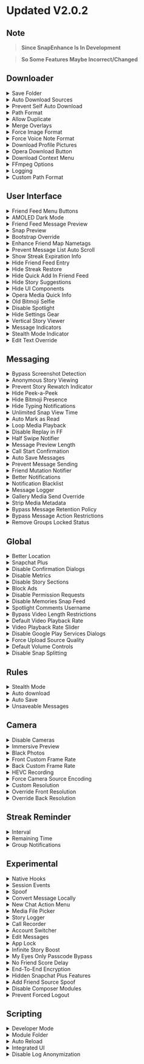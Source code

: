 # Updated V2.0.2

## Note 
> **Since SnapEnhance Is In Development**

> **So Some Features Maybe Incorrect/Changed**

## Downloader
<details closed>
  <summary>Save Folder</summary>

### Explanation 
> **Allows The User To Pick A Folder Were All The Downloads Save To**

### How To Enable/Setup
>  1. Open SnapEnhance App 
>  2. Go To "Features" Tab 
>  3. Tap "Downloader" 
>  4. Tap "Save Folder"
>  5. Now Pick Or Create A Folder 
>  6. Tap "Use This Folder"
  
### How To Use
>  1. Simply Download Something 
>  2. Now Check That Folder 
>  3. You Should Now Have That Download In That Folder 
</details> 

<details closed>
  <summary>Auto Download Sources</summary>

### Explanation
> **Allows Users To Automatically Download From User Selected Sources**

### Sources Include
>  - `Friend Snaps`
>  - `Friend Stories`
>  - `Public Stories`
>  - `Spotlight`

### How To Enable/Setup
>  1. Open The SnapEnhance App
>  2. Go To "Features" Tab 
>  3. Tap "Downloader"
>  4. Tap The Icon Next To "Auto Download Sources" 
>  5. Toggle On The Sources You Would Like To Auto Download

### How To Use
>  1. Tap On Snaps,Storys Or Spotlights
>  2. You Will See It Download Automatically
</details>

<details closed>
  <summary>Prevent Self Auto Download</summary>

### Explanation
> **Prevents The Users Own Snaps From Being Automatically Downloaded** 

### How To Enable/Setup
>  1. Open The SnapEnhance App
>  2. Go To "Features" Tab 
>  3. Tap "Downloader" 
>  4. Toggle On "Prevent Self Auto Download" 

### How To Use
  1. Open Snapchat
  2. Try Download Your Own Snaps
  3. You Will See That You Can Not
</details>

<details closed>
  <summary>Path Format</summary>

### Explanation
> **Allows Users To Specify The File Path Format Used In The Folder That The User Picked**

### Path Formats includes
>  - `Create folder for fach author`
>  - `Create folder for each media source type`
>  - `Add a unique hash to the file name`
>  - `Add the media source to the file name`
>  - `Add the username to the file name`
>  - `Add the date and time to the file name`

### How To Enable/Setup 
>  1. Open The SnapEnhance App
>  2. Go To "Features" Tab 
>  3. Tap "Downloader"
>  4. Tap The Icon Next To "Path Format" 
>  5. Toggle On Any Path Format

### How To Use
>  1. Download Something 
>  2. Check Your Download Folder 
</details>

<details closed>
  <summary>Allow Duplicate</summary>

### Explanation
> **Allows The User To Download The Same Media Multiple Times**

### How To Enable/Setup
>  1. Open The SnapEnhance App
>  2. Go To "Features" Tab 
>  3. Tap "Downloader"
>  4. Toggle On "Allow Duplicate"

### How To Use
>  1. Open Snapchat
>  2. Download A Snapchat Multiple Times 
</details>

<details closed>
  <summary>Merge Overlays</summary>

### Explanation
> **Allows Users To Combine Text & The Snap Into A Single File**

### How To Enable/Setup
>  1. Open The SnapEnhance App
>  2. Go To "Features" Tab 
>  3. Tap "Downloader"
>  4. Toggle On "Merge Overlays"

### How To Use
>  1. Download A Snap That Has Text
>  2. Check The File
</details>

<details closed>
  <summary>Force Image Format</summary>

### Explanation
> **Allows Users To Force An Image Format**

### Formats Include
>  - `jpg`
>  - `png`
>  - `webp`

### How To Enable/Setup
>  1. Open The SnapEnhance App
>  2. Go To "Features" Tab 
>  3. Tap "Downloader"
>  4. Tap The Icon Next To "Force Image Format" 
>  5. Select Your Prefered Format 

### How To Use
>  1. Download A Snap 
>  2. Check The End Of The File Name 
</details>

<details closed>
  <summary>Force Voice Note Format</summary>

### Explanation
> **Allows Users To Force A Voice Note Format**

### Formats Include
>  - `aac`
>  - `mp3`
>  - `opus`

### How To Enable/Setup
>  1. Open The SnapEnhance App
>  2. Go To "Features" Tab 
>  3. Tap "Downloader"
>  4. Tap The Icon Next To "Force Note Format" 
>  5. Select Your Prefered Format 

### How To Use
>  1. Download A Snap 
>  2. Check The End Of The File Name
</details>

<details closed>
  <summary>Download Profile Pictures</summary>

### Explanation
> **Allows Users To Download Profile Pictures From The Profile Page**

### How To Enable/Setup
>  1. Open The SnapEnhance App
>  2. Go To "Features" Tab 
>  3. Tap "Downloader"
>  4. Toggle On "Download Profile Pictures" 

### How To Use
>  1. Open Snapchat 
>  2. Tap On A Users Profile
>  3. Tap "Public Profile"
>  4. Tap "Download Profile Picture"
>  5. Tap "Avatar"
</details>

<details closed>
  <summary>Opera Download Button</summary>

### Explanation
> **Allows Users To Download Any Snap,Story By Adding A Download Icon On The Snap, Story**

### How To Enable/Setup
>  1. Open The SnapEnhance App
>  2. Go To "Features" Tab 
>  3. Tap "Downloader"
>  4. Toggle On "Opera Download Button" 

### How To Use
>  1. Open Snapchat 
>  2. Open A Snap or A Story 
>  3. Tap The "Download" Icon 
</details>

<details closed>
  <summary>Download Context Menu</summary>

### Explanation
> **Allows Users To Download & Preview Messages Or Snaps Directly From The Context Menu**

### How To Enable/Setup
>  1. Open The SnapEnhance App
>  2. Go To "Features" Tab 
>  3. Tap "Downloader"
>  4. Toggle On "Download Context Menu"

### How To Use
>  1. Open Snapchat 
>  2. Open A Chat 
>  3. Hold Down On A Snap Or Message 
>  4. Press Preview Or Download 
 
</details>

<details closed>
  <summary>FFmpeg Options</summary>

### Explanation
> **Allows Users To Adjust FFmpeg Options**

### FFmpeg Options Include 
>  - `Threads`
>  - `Preset`
>  - `Constant Rate Factor`
>  - `Video Bitrate`
>  - `Audio Bitrate`
>  - `Custom Video Codec`
>  - `Custom Audio Codec`
</details>

<details closed>
  <summary>Logging</summary>

### Explanation
> **Allows Users To See Download Information**

### Information Includes
>  - `Started`
>  - `Success`
>  - `Progress`
>  - `Failure`

### How To Enable/Setup
>  1. Open The SnapEnhance App
>  2. Go To "Features" Tab 
>  3. Tap "Downloader"
>  4. Tap The Icon Next To "Logging"
>  5. Toggle On Your Prefered Choice

### How To Use
>  1. Open Snapchat
>  2. Download A Snap 
>  3. The Toast Will Pop Up 
</details>

<details closed>
  <summary>Custom Path Format</summary>

### Explanation
> **Allows Users To Specify A Custom Path Format For Downloaded Media**

### Available Variables Include
>  - `%username%`
>  - `%source%`
>  - `%hash%`
>  - `%date_time%`

### How To Enable/Setup
>  1. Open The SnapEnhance App
>  2. Go To "Features" Tab 
>  3. Tap "Downloader"
>  4. Tap The Icon Next To "Custom Path Format" 
>  5. Type Any Of The Available Variables

### How To Use
>  1. Download A Snap
>  2. Check The File Name 
</details>

## User Interface
<details closed>
  <summary>Friend Feed Menu Buttons</summary>

### Explanation
> **Allows Users To Add Buttons To The Friend Feed Menu**

### Buttons Include
>  - `Conversation Info`
>  - `Mark Snaps as seen`
>  - `Mark Stories as seen locally`
>  - `Stealth Mode`
>  - `Auto Download`
>  - `Auto Save Messages`
>  - `Auto Open Snaps`
>  - `Unsaveable Messages`
>  - `Use E2E Encryption`

### How To Enable/Setup
>  1. Open The SnapEnhance App
>  2. Go To "Features" Tab 
>  3. Tap "User Interface"
>  4. Tap The Icon Next To "Friend Feed Menu Buttons"
>  5. Toggle On Your Prefered Choice

### How To Use
>  1. Open Snapchat
>  2. Hold Down On A Users Bitmoji On The Chat Page 
  
</details>

<details closed>
  <summary>AMOLED Dark Mode</summary>

### Explanation
> **Allows Users To Make Snapchats Dark Mode AMOLED Black**

### How To Enable/Setup
>  1. Open The SnapEnhance App
>  2. Go To "Features" Tab 
>  3. Tap "User Interface"
>  4. Toggle On "AMOLED Dark Mode"

### How To Use
>  1. Simply Open Snapchat 
</details>

<details closed>
  <summary>Friend Feed Message Preview</summary>

### Explanation
> **Allows The User To Show Previews Of Messages Directly On The Friend Feed**

### How To Enable/Setup
>  1. Open The SnapEnhance App
>  2. Go To "Features" Tab 
>  3. Tap "User Interface"
>  4. Tap "Friend Feed Message Preview"
>  5. Tap The Number Next To "Amount" 
>  6. Type How many Numbers Of Messages To get Previewed 
>  7. Back Out Of The Page 
>  8. Toggle On " Friend Feed Message Preview "

## How To Use
>  1. Open Snapchat 
>  2. Users Will See Messages Previews 
</details>

<details closed>
  <summary>Snap Preview</summary>

### Explanation
> **Allows Users To See A Small Preview Of A Snap Next To Unseen Messages**

### How To Enable/Setup
>  1. Open The SnapEnhance App
>  2. Go To "Features" Tab 
>  3. Tap "User Interface"
>  4. Toggle On "Snap Preview"

### How To Use
>  1. Open Snapchat
>  2. A Small Preview Will Show
</details>

<details closed>
  <summary>Bootstrap Override</summary>

### Explanation
> **Allows Users To Override Bootstrap UserInterface Settings**

### **Bootstrap Override Settings Include**

> ## App Appearance
> `Always Light`
> `Always Dark`

> ## Home Tab
> `Map`
> `Chat`
> `Camera`
> `Discover`
> `Spotlight`

### How To Enable/Setup
>  1. Open The SnapEnhance App
>  2. Go To "Features" Tab 
>  3. Tap "User Interface"
>  4. Tap "Bootstrap Override"
>  5. Tap Choose To Your Liking

### How To Use
>  1. Open Snapchat
>  2. You Will See It Will Switch To What You Picked 
</details>

<details closed>
  <summary>Enhance Friend Map Nametags</summary>

### Explanation
> **Allows Users To Improve The Nametags Of Friends On The Snapmap**

### How To Enable/Setup
>  1. Open The SnapEnhance App
>  2. Go To "Features" Tab 
>  3. Tap "User Interface"
>  4. Toggle On "Enhance Friend Map Nametags"

### How To Use
>  1. Open Snapchat
>  2. Check The Snapmap 
</details>

<details closed>
  <summary>Prevent Message List Auto Scroll</summary>

### Explanation
> **Allows Users To Prevent Message List Scrolling To The Bottom When Sending/Receiving A Message**

### How To Enable/Setup
>  1. Open The SnapEnhance App
>  2. Go To "Features" Tab 
>  3. Tap "User Interface"
>  4. Toggle On "Prevent Message List Auto Scroll"

### How To Use
>  1. Open Snapchat
>  2. Send A Message
>  3. It Should Now Stop Message Scrolling 
</details>

<details closed>
  <summary>Show Streak Expiration Info</summary>

### Explanation
> **Allows Users To Add Expiration Info On The Friend Feed Page**

### How To Enable/Setup
>  1. Open The SnapEnhance App
>  2. Go To "Features" Tab 
>  3. Tap "User Interface"
>  4. Toggle On "Show Streak Expiration Info"

### How To Use
>  1. Open Snapchat
>  2. Go To The Friend Feed Page
>  3. You Should Now See The Hours Your Streak With That Person Goes 
</details>

<details closed>
  <summary>Hide Friend Feed Entry </summary>

### Explanation
> **Allows Users To Hide specific friend from the Friend Feed**
### Note 
> **You Will Need To Use the social Tab To Manage This Feature**

### How To Enable/Setup
>  1. Open The SnapEnhance App
>  2. Go To "Features" Tab 
>  3. Tap "User Interface"
>  4. Toggle On "Hide Friend Feed Entry"

### How To Use
>  1. Open The SnapEnhance App
>  2. Tap The Social Tab
>  3. Press "+"
>  4. Pick A Friend
>  5. Press On That Friend
>  6. Toggle On "Hide from Friend Feed"
>  7. Open Snapchat
>  8. You Will Now See That Person Has Disappeared / Hidden 
  
</details>

<details closed>
  <summary>Hide Streak Restore</summary>

### Explanation
> **Allows Users To Hide The Streak Restore Button**

### How To Enable/Setup
>  1. Open The SnapEnhance App
>  2. Go To "Features" Tab 
>  3. Tap "User Interface"
>  4. Toggle On "Hide Streak Restore"

### How To Use
>  1. Open Snapchat
>  2. You Will Now See The "Restore Streaks Button" Is No Longer Visible 
</details>

<details closed>
  <summary>Hide Quick Add In Friend Feed</summary>

### Explanation
> **Allows Users To Hide The Quick Add In Friend Feed**

### How To Enable/Setup
>  1. Open The SnapEnhance App
>  2. Go To "Features" Tab 
>  3. Tap "User Interface"
>  4. Toggle On "Hide Quick Add In Friend Feed"

### How To Use
>  1. Open Snapchat
>  2. You Will Now See The "QuickAdd" Is No Longer Visible 
</details>

<details closed>
  <summary>Hide Story Suggestions</summary>

### Explanation
> **Allows Users To Hide Suggestions From The Stories Page**

### Story Suggestions Include
>  - `Hide friend suggestions`
>  - `Hide suggested friend stories`
>  - `Hide My Stories`

### How To Enable/Setup
  1. Open The SnapEnhance App
  2. Go To "Features" Tab 
  3. Tap "User Interface"
  4. Tap The Icon Next To "Hide Story Suggestions"
  5. Toggle On Your Prefered Choice

### How To Use
  1. Open Snapchat
  2. Go To The Story Page
  3. You Will See Your Prefered Choice Is No Longer Visible 
</details>

<details closed>
  <summary>Hide UI Components</summary>

### Explanation
> **Allows Users To Hide UserInterface Components**

### Components Include
>  - `Remove Voice Record Button`
>  - `Remove Stickers Button`
>  - `Remove Live Location Share Button`
>  - `Remove Chat Call Buttons`
>  - `Remove Profile Call Buttons`
>  - `Remove Unread Chat Hint`

### How To Enable/Setup
>  1. Open The SnapEnhance App
>  2. Go To "Features" Tab 
>  3. Tap "User Interface"
>  4. Tap The Icon Next To "Hide UI Components"
>  5. Toggle On Your Prefered Choice

### How To Use
>  1. Open Snapchat
>  2. You Can Now See Your Prefered Choice Is No Longer Visible 
</details>

<details closed>
  <summary>Opera Media Quick Info</summary>

### Explanation
> **Allows Users To Show Useful Information Of Media In Opera Viewer Context Menu**

### How To Enable/Setup
>  1. Open The SnapEnhance App
>  2. Go To "Features" Tab 
>  3. Tap "User Interface"
>  4. Toggle On "Opera Media Quick Info"

### How To Use
>  1. Open Snapchat
>  2. Tap A Snap Or A Story
>  3. Tap 3 Dots ( Top Right ) 
>  4. You Will Now See Some Information
</details>

<details closed>
  <summary>Old Bitmoji Selfie</summary>

### Explanation
> **Allows Users To Bring Back The Bitmoji Selfies From Older Snapchat Versions**

### Bitmoji Selifes Include
>  `2D Bitmoji`
>  `3D Bitmoji`

### How To Enable/Setup
>  1. Open The SnapEnhance App
>  2. Go To "Features" Tab 
>  3. Tap "User Interface"
>  4. Tap Next To "Old Bitmoji Selfie"
>  5. Tap Your Prefered Choice

### How To Use
>  1. Open Snapchat
>  2. Tap Your Profile
>  3. You Should Now See Your Prefered Choice 
</details>

<details closed>
  <summary>Disable Spotlight</summary>

### Explanation
> **Allows Users To Disable The Spotlight Page**

### How To Enable/Setup
>  1. Open The SnapEnhance App
>  2. Go To "Features" Tab 
>  3. Tap "User Interface"
>  4. Toggle On "Disable Spotlight"

### How To Use 
>  1. Open Snapchat
>  2. You Should Now See The Spotlight Page Is No Longer Visible 
</details>

<details closed>
  <summary>Hide Settings Gear</summary>

### Explanation
> **Allows Users To Hide The SnapEnhance Settings Icon**

### How To Enable/Setup
>  1. Open The SnapEnhance App
>  2. Go To "Features" Tab 
>  3. Tap "User Interface"
>  4. Toggle On "Hide Settings Gear"

### How To Use
>  1. Open Snapchat
>  2. You Should Now See The Settings Icon Is No Longer Visible 
</details>

<details closed>
  <summary>Vertical Story Viewer</summary>

### Explanation
> **Allows Users To Enable The Vertical Story Viewer For All Stories**

### How To Enable/Setup 
>  1. Open The SnapEnhance App
>  2. Go To "Features" Tab 
>  3. Tap "User Interface"
>  4. Toggle On "Vertical Story Viewer"

### How To Use
>  1. Open Snapchat
>  2. Tap A Story
>  3. Now You will Be Able To
>  ### Swipe
> - `Left & Right` To Exit
> -  `Up & Down` To Switch To Next Story 
</details>

<details closed>
  <summary>Message Indicators</summary>

### Explanation
> **Allows Users To Add Specific Indicators Icons To Messages**

## Note
> **Indicators Might Not Be 100% Accurate**

### Message Indicators Include 
>  - `Adds a 🔒 icon next to messages that have been sent only to you`
>  - `Adds the platform icon from which a media was sent (e.g. Android, ioS, Web)`
>  - `Adds a 📍 icon to snaps when they have been sent with location enabled`
>  - `Indicates if a snap has been sent using OVF Editor`
>  - `Adds a ✏️ icon to snaps when they have been sent using Director Mode, which can be used to send gallery images as snaps`

### How To Enable/Setup
  1. Open The SnapEnhance App
  2. Go To "Features" Tab 
  3. Tap "User Interface"
  4. Tap The Icon Next To "Message Indicators"
  5. Toggle On Your Prefered Choice 

### How To Use
  1. Open Snapchat
  2. Look In Chat At A Snap
  3. You Will See These Icons 
</details>

<details closed>
  <summary>Stealth Mode Indicator</summary>

### Explanation
> **Allows Users To Add A 👻 Emoji Next To Conversations When Users Turn On Stealth Mode**

### How To Enable/Setup
>  1. Open The SnapEnhance App
>  2. Go To "Features" Tab 
>  3. Tap "User Interface"
>  4. Toggle On "Stealth Mode Indicator"

### How To Use
>  1. Open Snapchat
>  2. The Emoji Will Be There Only If You Have SetUp "Friend Feed Menu Buttons" & You Have Toggled Stealth Mode On For That Friend
</details>

<details closed>
  <summary>Edit Text Override</summary>

### Explanation
> **Allows Users To Override Text Field Behavior**

### Text Fields Include
>  - `Multi Line Chat Input`
>  - `Bypass Text Input Limit`

### How To Enable/Setup
>  1. Open The SnapEnhance App
>  2. Go To "Features" Tab 
>  3. Tap "User Interface"
>  4. Tap The Icon Next To "Edit Text Override"
>  5. Toggle On Your Prefered Choice

### How To Use
>  1. Open Snapchat
>  2. Start Typing
>  3. You Will See You Prefered Choice 
</details>

## Messaging
<details closed>
  <summary>Bypass Screenshot Detection</summary>

### Explanation
> **Allows Users To Prevent Snapchat From Detecting When You Take A Screenshot**

### How To Enable/Setup
>  1. Open SnapEnhance App 
>  2. Go To "Features" Tab 
>  3. Tap "Messaging"
>  4. Toggle On "Bypass Screenshot Detection"

### How To Use
>  1. Open Snapchat
>  2. Go On To A Chat
>  3. Take A Screenshot
>  4. It Should Now Not Say "... Has Taken A Screenshot" 
</details>

<details closed>
  <summary>Anonymous Story Viewing</summary>

### Explanation
> **Allows Users To Prevent Anyone From Knowing You've Seen Their Story**

### How To Enable/Setup
>  1. Open SnapEnhance App 
>  2. Go To "Features" Tab 
>  3. Tap "Messaging"
>  4. Toggle On "Anonymous Story Viewing"

### How To Use
>  1. Open Snapchat
>  2. View A Story
>  3. It Should Now Not Tell The Other User You've Viewed There Story

</details>

<details closed>
  <summary>Prevent Story Rewatch Indicator</summary>

### Explanation
> **Allows Users To Prevent Anyone From Knowing You've Rewatched Their Story**

### How To Enable/Setup
>  1. Open SnapEnhance App 
>  2. Go To "Features" Tab 
>  3. Tap "Messaging"
>  4. Toggle On "Prevent Story Rewatch Indicator"

### How To Use
>  1. Open Snapchat
>  2. View A Story
>  3. View That Same Story Again
>  4. It Should Now Not Tell The Other User You Have Rewatched That Story Again 
</details>

<details closed>
  <summary>Hide Peek-a-Peek</summary>

### Explanation
> **Allows Users To Prevent Notification From Being Sent When You Half Swipe Into A Chat**

### How To Enable/Setup
>  1. Open SnapEnhance App 
>  2. Go To "Features" Tab 
>  3. Tap "Messaging"
>  4. Toggle On "Hide Peek-a-Peek"

### How To Use
>  1. Open Snapchat
>  2. Half Swipe Into A Chat
>  3. It Should Now Not Tell The Other User You have Half Swiped Into There Chat 
</details>

<details closed>
  <summary>Hide Bitmoji Presence</summary>

### Explanation
> **Allows Users To Prevent Your Bitmoji From Popping Up While In Chat**

### How To Enable/Setup
>  1. Open SnapEnhance App 
>  2. Go To "Features" Tab 
>  3. Tap "Messaging"
>  4. Toggle On "Hide Bitmoji Presence"

### How To Use
>  1. Open Snapchat
>  2. Go On To A Chat
>  3. It Should Now Not Tell The Other User You're On Chat 
</details>

<details closed>
  <summary>Hide Typing Notifications</summary>

### Explanation
> **Allows Users To Prevent Anyone From Knowing You're Typing A Message**

### How To Enable/Setup
>  1. Open SnapEnhance App 
>  2. Go To "Features" Tab 
>  3. Tap "Messaging"
>  4. Toggle On "Hide Typing Notifications"

### How To Use
>  1. Open Snapchat
>  2. Go On A Chat
>  3. Start Typing
>  4. It Should Now Not Tell The Other User You're Typing 
</details>

<details closed>
  <summary>Unlimited Snap View Time</summary>

### Explanation
> **Allows Users To Remove The Time Limit For Viewing Snaps**

### How To Enable/Setup
>  1. Open SnapEnhance App 
>  2. Go To "Features" Tab 
>  3. Tap "Messaging"
>  4. Toggle On "Unlimited Snap View Time"

### How To Use
>  1. Open Snapchat
>  2. Open A Snap
>  3. It Should Now Remove The Time Limit 
</details>

<details closed>
  <summary>Auto Mark as Read</summary>

### Explanation
> **Allows Users To Automatically Marks Messages/Snaps As Read Even When Stealth Mode Is Enabled**

### Auto Mark Includes 
>  - `Mark snaps as read when replying to them`
>  - `Mark conversation as read when sending a message`

### How To Enable/Setup
>  1. Open SnapEnhance App 
>  2. Go To "Features" Tab 
>  3. Tap "Messaging"
>  4. Tap Next To "Auto Mark as Read"
>  5. Toggle On You're Prefered Choice

### How To Use
>  1. Open Snapchat
>  2. You Can See Messages Will Get Auto Marked As Read 

</details>

<details closed>
  <summary>Loop Media Playback</summary>

### Explanation
> **Allows Users To Loop Media Playback When Viewing Snaps / Stories**

### How To Enable/Setup
>  1. Open SnapEnhance App 
>  2. Go To "Features" Tab 
>  3. Tap "Messaging"
>  4. Toggle On "Loop Media Playback"

### How To Use
>  1. Open Snapchat
>  2. Open A Snap
>  3. It Should Now Loop That Snap
</details>

<details closed>
  <summary>Disable Replay in FF</summary>

### Explanation
> **Allows Users To Disable The Ability To Replay With A Long Press From The Friend Feed**

### How To Enable/Setup
>  1. Open SnapEnhance App 
>  2. Go To "Features" Tab 
>  3. Tap "Messaging"
>  4. Toggle On "Disable Replay in FF"

### How To Use
>  1. Open Snapchat
>  2. Open A Snap
>  3. It Should Now Disable The Ability To Replay On The Friend Feed 
</details>

<details closed>
  <summary>Half Swipe Notifier</summary>

### Explanation
> **Allows Users To Notify You When Someone Half Swipes Into A Conversation**

### Half Swipe Notifier Includes
>  - `Minimum Duration`
>  - `Maximum Duration`

### How To Enable/Setup
>  1. Open SnapEnhance App 
>  2. Go To "Features" Tab 
>  3. Tap "Messaging"
>  4. Toggle On "Half Swipe Notifier"

### How To Use
> 1. It Will Show You A Notification
</details>

<details closed>
  <summary>Message Preview Length</summary>

### Explanation
> **Allows Users To Specify The Amount Of Messages To Get Previewed**

### How To Enable/Setup
>  1. Open SnapEnhance App 
>  2. Go To "Features" Tab 
>  3. Tap "Messaging"
>  4. Tap The Number Next To "Message Preview Length"
>  5. Input A Number 

### How To Use
>  1. Open Snapchat
>  2. Hold Down On A Friends 
>  3. Tap Preview ( You Need To Setup `Download Context Menu` First
>  4. You Should Now See Some Messages 
</details>

<details closed>
  <summary>Call Start Confirmation</summary>

### Explanation
> **Allows Users To Show A Confirmation Dialog When Starting A Call**

### How To Enable/Setup
>  1. Open SnapEnhance App 
>  2. Go To "Features" Tab 
>  3. Tap "Messaging"
>  4. Toggle On "Call Start Confirmation"

### How To Use
>  1. Open Snapchat
>  2. Make A Call
>  3. You Should Now Get A Call Confirmation Dialog
</details>

<details closed>
  <summary>Auto Save Messages</summary>

### Explanation
> **Allows Users To Automatically Save Every Message In Conversations**

### Messages Include
>  - `Chat`
>  - `Snap`
>  - `Audio Note`
>  - `External Media`
>  - `Sticker`

### How To Enable/Setup
>  1. Open SnapEnhance App 
>  2. Go To "Features" Tab 
>  3. Tap "Messaging"
>  4. Tap The Icon Next To "Auto Save Messages"
>  5. Toggle On Your Prefered Choice 

### How To Use
>  1. Open Snapchat
>  2. Send A Message/Snap/Media
>  3. It Should Now Automatically Save 
</details>

<details closed>
  <summary>Prevent Message Sending</summary>

### Explanation
> **Allows Users To Prevent Sending Certain Types Of Messages**

### Note
>  - **This Feature Requires Experimental `Native Hooks` To Work Correctly**

### Messages Include 
>  - `Screenshot`
>  - `Screen Record`
>  - `Camera Roll Save`
>  - `Snap Replay`
>  - `Missed Audio Call`
>  - `Missed Video Call`

### How To Enable/Setup
>  1. Open SnapEnhance App 
>  2. Go To "Features" Tab 
>  3. Tap "Messaging"
>  4. Tap The Icon Next To "Prevent Message Sending"
>  5. Toggle On Your Prefered Choice

### How To Use
>  1. Open Snapchat
>  2. It Should Now Not Tell The Other User What You Toggled On
</details>

<details closed>
  <summary>Friend Mutation Notifier</summary>

### Explanation
> **Allows Users To Get Notifications When Something Changes In A Friend's Profile**

### Friend Mutation Notifier Includes 
>  - `Notify when someone removes you as a friend`
>  - `Notify when someone changes their birthday`
>  - `Notify when someone changes their Bitmoji selfie`
>  - `Notify when someone changes their Bitmoji avatar`
>  - `Notify when someone changes their Bitmoji background`
>  - `Notify when someone changes their Bitmoji scene`

### How To Enable/Setup
>  1. Open SnapEnhance App 
>  2. Go To "Features" Tab 
>  3. Tap "Messaging"
>  4. Tap The Icon Next To "Friend Mutation Notifier"
>  5. Toggle On You're Prefered Choice

### How To Use
  - You Will Get Notifications When You're Friend Changes Something On There Profile 
</details>

<details closed>
  <summary>Better Notifications</summary>

### Explanation
> **Allows Users To Add More Information In Received Notifications**

### Information Includes 
>  - `Show a preview of chat`
>  - `Show a preview of media`
>  - `Add reply button`
>  - `Add download button`
>  - `Mark as Read button`
>  - `Save in Chat when marking as read (depends on Auto Save)`
>  - `Group notifications`

### How To Enable/Setup
>  1. Open SnapEnhance App 
>  2. Go To "Features" Tab 
>  3. Tap "Messaging"
>  4. Tap The Icon Next To "Better Notifications"
>  5. Toggle On Your Prefered Choice

### How To Use
>  1. Wait For A Snapchat Notification
</details>

<details closed>
  <summary>Notification Blacklist</summary>

### Explanation
> **Allows Users To Select Which notifications Should Get Blocked**

### Notifications Include
>  - `Screenshot`
>  - `Screen Record`
>  - `Camera Roll Save`
>  - `Snap Replay`
>  - `Snap`
>  - `Chat`
>  - `Chat Reply`
>  - `Typing`
>  - `Stories`
>  - `DM Reaction`
>  - `Group Reaction`
>  - `Incoming Audio Call`
>  - `Incoming Video Call`

### How To Enable/Setup
>  1. Open SnapEnhance App 
>  2. Go To "Features" Tab 
>  3. Tap "Messaging"
>  4. Tap The Icon Next To "Notification Blacklist"
>  5. Toggle On Your Prefered Choice

### How To Use
>  1. Notifications Should Get Blocked 
</details>

<details closed>
  <summary>Message Logger</summary>

### Explanation
> **Allows Users To Prevent Messages From Being Deleted**

### Message Logger Includes 
>  - `Keep My Own Messages`
>  - `Auto Purge`
>  - `Message Filter`

### How To Enable/Setup
>  1. Open SnapEnhance App 
>  2. Go To "Features" Tab 
>  3. Tap "Messaging"
>  4. Toggle On "Message Logger"

### How To Use
>   1. Open Snapchat
>   2. Messages Will Now Be Logged 
</details>

<details closed>
  <summary>Gallery Media Send Override</summary>

### Explanation
> **Allows Users To Spoof The Media Source When Sending From The Gallery**

### Note
>  - **This Feature Requires Experimental `Native Hooks` To Work Correctly**

### Media Sources Include 
>  - `Original`
>  - `Snap`
>  - `Audio Note`

### How To Enable/Setup
>  1. Open SnapEnhance App 
>  2. Go To "Features" Tab 
>  3. Tap "Messaging"
>  4. Toggle On "Gallery Media Send Override"

### How To Use
>  1. Open Snapchat
>  2. Go On To A Chat
>  3. Tap The Camera Roll Icon
>  4. Find A Photo Or Video To Send
>  5. Press Send
>  6. A Popup Will Appear
>  7. Tap One Of The Sources 
</details>

<details closed>
  <summary>Strip Media Metadata</summary>

### Explanation
> **Allows Users To Remove Metadata Of Media Before Sending As A Message**

### Metadata Includes
>  - `Hide Caption Text`
>  - `Hide Snap Filters`
>  - `Hide Extras (e.g. mentions)`
>  - `Remove Audio Note Duration`
>  - `Remove Audio Note Transcript Capability`

### How To Enable/Setup
>  1. Open SnapEnhance App 
>  2. Go To "Features" Tab 
>  3. Tap "Messaging"
>  4. Tap The Icon Next To "Strip Media Metadata"
>  5. Toggle On Your Prefered Choice

### How To Use
>  1. Open Snapchat
>  2. Send A Photo
>  3. It Should Now Remove Edits Done To That Photo 
</details>

<details closed>
  <summary>Bypass Message Retention Policy</summary>

### Explanation
> **Allows Users To Prevent Messages From Being Deleted After Viewing Them**

### How To Enable/Setup
>  1. Open SnapEnhance App 
>  2. Go To "Features" Tab 
>  3. Tap "Messaging"
>  4. Toggle On "Bypass Message Retention Policy"

### How To Use
>  1. Stops Messages From Being Deleted After viewing 
</details>

<details closed>
  <summary>Bypass Message Action Restrictions</summary>

### Explanation
> **Allows Users To React To A Snap Without Having Opened It Or To Save An Unsaveable Message**

### How To Enable/Setup
>  1. Open SnapEnhance App 
>  2. Go To "Features" Tab 
>  3. Tap "Messaging"
>  4. Toggle On "Bypass Message Action Restrictions"

### How To Use
>  1. Open Snapchat
>  2. Hold Down Snap
>  3. React Or Snap
</details>

<details closed>
  <summary>Remove Groups Locked Status</summary>

### Explanation
> **Allows Users To View Group Information After Being Kicked**

### How To Enable/Setup
>  1. Open SnapEnhance App 
>  2. Go To "Features" Tab 
>  3. Tap "Messaging"
>  4. Toggle On "Remove Groups Locked Status"

### How To Use
>  1. Open Snapchat
>  2. Your kicked From A Group?
>  3. Open The group Chat Even though Your Kicked 
</details>

## Global 
<details closed>
  <summary>Better Location</summary>

### Explanation
> **Allows Users To Enhance The Snapchat Location**

### Better Location Includes 
>  - `Spoof Location`
>  - `Coordinates`
>  - `Always Update Location`
>  - `Suspend Location Updates`
>  - `Spoof Battery Level`
>  - `Spoof Headphones`

### How To Enable/Setup
>  1. Open SnapEnhance App 
>  2. Go To "Features" Tab 
>  3. Tap "Global"
>  4. Toggle On "Better Location"

### How To Use
>  1. Open Snapchat
>  2. Check The Snapmap 
</details>

<details closed>
  <summary>Snapchat Plus</summary>

### Explanation
> **Allows Users To Enable Snapchat Plus Features**

### Notes 
> **Some Server-Sided Features May Not Work**

### How To Enable/Setup
>  1. Open SnapEnhance App 
>  2. Go To "Features" Tab 
>  3. Tap "Global"
>  4. Toggle On "Snapchat Plus"

### How To Use
>  1. Open Snapchat
>  2. Tap Your Bitmoji
>  3. Go To Snapchat+
</details>

<details closed>
  <summary>Disable Confirmation Dialogs</summary>

### Explanation
> **Allows Users To Automatically Confirms Selected Actions**

### Actions Include 
>  - `Remove Friend`
>  - `Block Friend`
>  - `Ignore Friend`
>  - `Hide Friend`
>  - `Hide Conversation`
>  - `Clear Conversation from Friend Feed`

### How To Enable/Setup
>  1. Open SnapEnhance App 
>  2. Go To "Features" Tab 
>  3. Tap "Global"
>  4. Tap The Icon Next To "Disable Confirmation Dialogs"
>  5. Toggle On Your Prefered Choice

### How To Use
>  1. Open Snapchat
>  2. It Should Now Auto Press The Dialogs 
</details>

<details closed>
  <summary>Disable Metrics</summary>

### Explanation
> **Allows Users To Block Sending Specific Analytic Data To Snapchat**

### How To Enable/Setup
>  1. Open SnapEnhance App 
>  2. Go To "Features" Tab 
>  3. Tap "Global"
>  4. Toggle On "Disable Metrics"

### How To Use
>  1. Blocks Data From Being Sent 
</details>

<details closed>
  <summary>Disable Story Sections</summary>

### Explanation
> **Allows Users To Remove
Sections From The Stories Page**

### Sections Include
>  - `Friends`
>  - `Following`
>  - `Discover`

### How To Enable/Setup
  1. Open SnapEnhance App 
  2. Go To "Features" Tab 
  3. Tap "Global"
  4. Tap The Icon Next To "Disable Story Sections"
  5. Toggle On Your Prefered Choice

### How To Use
  1. Open Snapchat
  2. You will See Your Prefered Choice Is No Longer Visible 
</details>

<details closed>
  <summary>Block Ads</summary>

### Explanation
> **Allows Users To Prevent Advertisements From Being Displayed**

### How To Enable/Setup
>  1. Open SnapEnhance App 
>  2. Go To "Features" Tab 
>  3. Tap "Global"
>  4. Toggle On "Block Ads"

### How To Use
>  1. Open Snapchat
>  2. It Should Now Block All Ads 
</details>

<details closed>
  <summary>Disable Permission Requests</summary>

### Explanation
> **Allows Users To Prevent Snapchat From Asking For Specific Permissions**

### Permissions Include
>  - `Notifications`
>  - `Read Media Images`
>  - `Read Media Video`
>  - `Camera`
>  - `Location`
>  - `Microphone`
>  - `Read Contacts`
>  - `Nearby Devices`
>  - `Phone Calls`

### How To Enable/Setup  
>  1. Open SnapEnhance App 
>  2. Go To "Features" Tab 
>  3. Tap "Global"
>  4. Tap The Icon Next To "Disable Permission Requests"
>  5. Toggle On You're Prefered Choice

### How To Use
>  1. Open Snapchat
>  2. You Shouldn't Get Any Popups Asking For You're Choice 
</details>

<details closed>
  <summary>Disable Memories Snap Feed</summary>

### Explanation
> **Allows Users To Prevent Snapchat From Showing Recent Memories When You Swipe Up In Camera**

### How To Enable/Setup
>  1. Open SnapEnhance App 
>  2. Go To "Features" Tab 
>  3. Tap "Global"
>  4. Toggle On "Disable Memories Snap Feed"

### How To Use
>  1. Open Snapchat
>  2. Go To Camera
>  3. Memories Should Now Not Be Visible 
</details>

<details closed>
  <summary>Spotlight Comments Username</summary>

### Explanation
> **Allows Users To Show Authors Username In Spotlight Comments**

### How To Enable/Setup
  1. Open SnapEnhance App 
  2. Go To "Features" Tab 
  3. Tap "Global"
  4. Toggle On "Spotlight Comments Username"

### How To Use
  1. Open Snapchat
  2. Tap Spotlight Page
  3. Tap Comments
  4. You will Now See The Username
</details>

<details closed>
  <summary>Bypass Video Length Restrictions</summary>

### Explanation
> **Allows Users To Bypass The Video Length Restriction (60 Seconds)**

### Restrictions Include
>  - `Split media`
>  - `Single media`

### How To Enable/Setup
>  1. Open SnapEnhance App 
>  2. Go To "Features" Tab 
>  3. Tap "Global"
>  4. Tap Next To "Bypass Video Length Restrictions"
>  5. Tap Your Prefered Choice

 ### How To Use
>  1. Open Snapchat
>  2. Send A Video Longer Than 60 Seconds 
</details>

<details closed>
  <summary>Default Video Playback Rate</summary>

### Explanation
> **Allows Users To Set The Default Speed For The Playback Of Videos**

### Note 
> **Value must be between 0.1 and 4.0!**

### How To Enable/Setup
>  1. Open SnapEnhance App 
>  2. Go To "Features" Tab 
>  3. Tap "Global"
>  4. Tap Next To "Default Video Playback Rate"
>  5. Input A Value, Use `Note` For Reference

### How To Use
>  1. Open Snapchat
>  2. Open A Snap ( Video )
>  3. You Will See The Video Speed Has Now Changed 
</details>

<details closed>
  <summary>Video Playback Rate Slider</summary>

### Explanation
> **Allows Users To Add A Slider In Opera Context Menu To Change The Video Playback Rate**

### Note 
> **Changes only apply to subsequent videos**

### How To Enable/Setup
>  1. Open SnapEnhance App 
>  2. Go To "Features" Tab 
>  3. Tap "Global"
>  4. Toggle On "Video Playback Rate Slider"

### How To Use
>  1. Open Snapchat
>  2. Open A Video
>  3. Hold Down
>  4. Use The Slider to Adjust The Speed Of That Video
>  5. Close That Video
>  6. Open That Video
>  7. The Speed Has Now Changed
>  8. Repeat Steps `3` To `6` To Change Again 
</details>

<details closed>
  <summary>Disable Google Play Services Dialogs</summary>

### Explanation
> **Allows Users To Prevent Google Play Services Availability Dialogs From Being Shown**

### How To Enable/Setup
>  1. Open SnapEnhance App 
>  2. Go To "Features" Tab 
>  3. Tap "Global"
>  4. Toggle On "Disable Google Play Services Dialogs"

### How To Use
>  1. Open Snapchat
>  2. Google play Service Dialogs Will Now Not Be Shown 
</details>

<details closed>
  <summary>Force Upload Source Quality</summary>

### Explanation
> **Allows Users To Force Snapchat To Upload Media In The Original Quality**

### Note 
> **This May Not Remove Metadata From Media**

### How To Enable/Setup
>  1. Open SnapEnhance App 
>  2. Go To "Features" Tab 
>  3. Tap "Global"
>  4. Toggle On "Force Upload Source Quality"

### How To Use
>  1. Open Snapchat
>  2. Send A Photo
>  3. This Should Now Upload In High Quality 
</details>

<details closed>
  <summary>Default Volume Controls</summary>

### Explanation
> **Allows Users To Force Snapchat To Use System Volume Controls**

### How To Enable/Setup
>  1. Open SnapEnhance App 
>  2. Go To "Features" Tab 
>  3. Tap "Global"
>  4. Toggle On "Default Volume Controls"

### How To Use
>  1. Open Snapchat
>  2. Snapchat Should Now Use The System Volume 
</details>

<details closed>
  <summary>Disable Snap Splitting</summary>

### Explanation
> **Allows Users To Prevent Snaps From Being Split Into Multiple Parts**

### Note
> **Pictures You Send Will Turn Into Videos**

### How To Enable/Setup
>  1. Open SnapEnhance App 
>  2. Go To "Features" Tab 
>  3. Tap "Global"
>  4. Toggle On "Disable Snap Splitting"

### How To Use
>  1. Open Snapchat
>  2. Send A Long Snap
>  3. It Should Now Not Split Into Several Parts 
</details>

## Rules
<details closed>
  <summary>Stealth Mode</summary>

### Explanation
> **Allows Users To Prevent Anyone From Knowing You've Opened Their Snaps / Chats And Conversations**

### Note 
> **Use This In Combination With `Friend Feed Menu Buttons`**

### Stealth Mode Includes 
>  - `Whitelist mode`
>  - `Blacklist mode`

### Key
>  - `Whitelist mode` = **Allow** 
>  - `Blacklist mode` = **Do Not Allow**

### How To Enable/Setup
>  1. Open SnapEnhance App 
>  2. Go To "Features" Tab 
>  3. Tap "Rules"
>  4. Tap Next To "Stealth Mode"
>  5. Tap Your Prefered Choice

### How To Use
>  1. Open Snapchat
>  2. Hold Down On A Friends Bitmoji
>  3. Toggle On "Stealth Mode" 
</details>

<details closed>
  <summary>Auto download</summary>

### Explanation
> **Allows Users To Automatically Download Snaps When Viewing Them**

### Note 
> **Use This In Combination With `Friend Feed Menu Buttons`**

### Auto Download Includes 
>  - `Whitelist mode`
>  - `Blacklist mode`

### Key
>  - `Whitelist mode` = **Allow** 
>  - `Blacklist mode` = **Do Not Allow**

### How To Enable/Setup
>  1. Open SnapEnhance App 
>  2. Go To "Features" Tab 
>  3. Tap "Rules"
>  4. Tap Next To "Auto Download"
>  5. Tap Your Prefered Choice

### How To Use
>  1. Open Snapchat
>  2. Hold Down On A Friends Bitmoji
>  3. Toggle On "Auto Download"
</details>

<details closed>
  <summary>Auto Save</summary>

### Explanation
> **Allows Users To Save Chat Messages When Viewing Them**

### Note 
> **Use This In Combination With `Friend Feed Menu Buttons`**

### Stealth Mode Includes 
>  - `Whitelist mode`
>  - `Blacklist mode`

### Key
>  - `Whitelist mode` = **Allow** 
>  - `Blacklist mode` = **Do Not Allow**

### How To Enable/Setup
>  1. Open SnapEnhance App 
>  2. Go To "Features" Tab 
>  3. Tap "Rules"
>  4. Tap Next To "Auto Save"
>  5. Tap Your Prefered Choice

### How To Use
>  1. Open Snapchat
>  2. Hold Down On A Friends Bitmoji
>  3. Toggle On "Auto Save"
</details>

<details closed>
  <summary>Unsaveable Messages</summary>

### Explanation
> **Allows Users To Prevent Messages From Being Saved In Chat By Other People**

### Note 
> **Use This In Combination With `Friend Feed Menu Buttons`**
> **This Features Requires Experimental `Native Hooks` To Work Correctly**

### Stealth Mode Includes 
>  - `Whitelist mode`
>  - `Blacklist mode`

### Key
>  - `Whitelist mode` = **Allow** 
>  - `Blacklist mode` = **Do Not Allow**

### How To Enable/Setup
>  1. Open SnapEnhance App 
>  2. Go To "Features" Tab 
>  3. Tap "Rules"
>  4. Tap Next To "Unsaveable Messages"
>  5. Tap Your Prefered Choice

### How To Use
>  1. Open Snapchat
>  2. Hold Down On A Friends Bitmoji
>  3. Toggle On "Unsaveable Messages"
</details>

## Camera 
<details closed>
  <summary>Disable Cameras</summary>

### Explanation
> **Allows Users To Prevent Snapchat From Using The Selected Cameras**

### Selected Cameras Include
>  - `Front Camera`
>  - `Back Camera`

### How To Enable/Setup
>  1. Open SnapEnhance App 
>  2. Go To "Features" Tab 
>  3. Tap "Camera"
>  4. Tap The Icon Next To "Disable Cameras"
>  5. Toggle On  You're Prefered Choice

### How To Use
>  1. Open Snapchat
>  2. Go To Camera
>  3. It Should Now Be Blank 
</details>

<details closed>
  <summary>Immersive Preview</summary>

### Explanation
> **Allows Users To Prevent Snapchat From Cropping The Camera Preview**

### Note 
> **This Might Cause The Camera To Flicker On Some Devices**

### How To Enable/Setup
>  1. Open SnapEnhance App 
>  2. Go To "Features" Tab 
>  3. Tap "Camera"
>  4. Toggle On "Immersive Preview"

### How To Use
>  1. Open Snapchat
>  2. Go To Camera
>  3. You Will Now See The Preview Is Now Full Screen
</details>

<details closed>
  <summary>Black Photos</summary>

### Explanation
> **Allows Users To Replace Captured Photos With A Black Background**

### Note
> **Videos Are Not Affected**

### How To Enable/Setup
  1. Open SnapEnhance App 
  2. Go To "Features" Tab 
  3. Tap "Camera"
  4. Toggle On "Black Photos"

### How To Use
  1. Open Snapchat
  2. Take A Photo
  3. You Will Now See The Photo Is Now Black 
</details>

<details closed>
  <summary>Front Custom Frame Rate</summary>

### Explanation
> **Allows Users To Override The Front Camera Frame Rate**

### Frame Rates Include
>  - `5`
>  - `10`
>  - `20`
>  - `25`
>  - `30`
>  - `48`
>  - `60`
>  - `90`
>  - `120`

### How To Enable/Setup
  1. Open SnapEnhance App 
  2. Go To "Features" Tab 
  3. Tap "Camera"
  4. Tap Next To "Front Custom Frame Rate"
  5. Tap You're Prefered Choice

### How To Use
  1. Open Snapchat
  2. Take A Video
  3. You Will See Your Prefered Choice In Action 
</details>

<details closed>
  <summary>Back Custom Frame Rate</summary>

### Explanation
> **Allows Users To Override The Back Camera Frame Rate**

### Frame Rates Include
>  - `5`
>  - `10`
>  - `20`
>  - `25`
>  - `30`
>  - `48`
>  - `60`
>  - `90`
>  - `120`

### How To Enable/Setup
>  1. Open SnapEnhance App 
>  2. Go To "Features" Tab 
>  3. Tap "Camera"
>  4. Tap Next To "Back Custom Frame Rate"
>  5. Tap You're Prefered Choice

### How To Use
>  1. Open Snapchat
>  2. Take A Video
>  3. You Will See Your Prefered Choice In Action 
</details>

<details closed>
  <summary>HEVC Recording</summary>

### Explanation
> **Allows Users To Use HEVC `H.265` Codec For Video Recording**

### How To Enable/Setup
>  1. Open SnapEnhance App 
>  2. Go To "Features" Tab 
>  3. Tap "Camera"
>  4. Toggle On "HEVC Recording"

### How To Use
>  1. Open Snapchat
>  2. Take A Video
>  3. Check The Video Info 
</details>

<details closed>
  <summary>Force Camera Source Encoding</summary>

### Explanation
> **Allows Users To Force The Camera Source Encoding**

### How To Enable/Setup  
>  1. Open SnapEnhance App 
>  2. Go To "Features" Tab 
>  3. Tap "Camera"
>  4. Toggle On "Force Camera Source Encoding"

### How To Use
>  1. Open Snapchat
>  2. Take A Video Or Photo 
</details>

<details closed>
  <summary>Custom Resolution</summary>

### Explanation
> **Allows Users To Set A Custom Camera Resolution `Width X Height`**

### Example 
>  - **`1920x1080`**

### Note
> **The Custom Resolution Must Be Supported By Your Device**

### How To Enable/Setup
>  1. Open SnapEnhance App 
>  2. Go To "Features" Tab 
>  3. Tap "Camera"
>  4. Tap The Icon Next To "Custom Resolution"
>  5. Input Your Prefered Choice

### How To Use
>  1. Open Snapchat
>  2. Take A Photo Or Video
>  3. Save To Your Gallery
>  4. Check The Resolution
>  5. You Should Now See The Resolution You Set 
</details>

<details closed>
  <summary>Override Front Resolution</summary>

### Explanation
> **Allows Users To Override The Camera Resolution For The Front Camera**

### Camera Resolutions Include
>  - `4000х3000`
>  - `3648x2736`
>  - `4000х2252`
>  - `З840х2160`
>  - `27З6х27З6`
>  - `З648х2048`
>  - `З648х1640`
>  - `2560х1440`
>  - `1920х1440`
>  - `2400x1080`
>  - `2З20х1080`
>  - `1920х1080`
>  - `1920x824`
>  - `1440x1080`
>  - `1088x1088`
>  - `1280x720`
>  - `960x720`
>  - `720x480`
>  - `640x480`
>  - `640x360`
>  - `352x288`
>  - `320x240`
>  - `176x144`
>  - `3392x2544`
>  - `3392x1908`
>  - `2208x2208`
>  - `2560x1440`
>  - `1920x1440`
>  - `2400x1080`
>  - `2320x1080`
>  - `1920x1080`
>  - `1920x824`
>  - `1440x1080`
>  - `1440x980`
>  - `1088x1088`
>  - `1280x720`
>  - `960x720`
>  - `720x480`
>  - `640x480`
>  - `640x360`
>  - `352x288`
>  - `320x240`
>  - `176x144`

### How To Enable/Setup
>  1. Open SnapEnhance App 
>  2. Go To "Features" Tab 
>  3. Tap "Camera"
>  4. Tap Next To "Override Front Resolution"
>  5. Choose You're Prefered Choice

### How To Use
>  1. Open Snapchat
>  2. Take A Video Or A Photo
>  3. You Will See Your Prefered Resolution In Action 
</details>

<details closed>
  <summary>Override Back Resolution</summary>

### Explanation
> **Allows Users To Override The Camera Resolution For The Back Camera**

### Camera Resolutions Include
>  - `4000х3000`
>  - `3648x2736`
>  - `4000х2252`
>  - `З840х2160`
>  - `27З6х27З6`
>  - `З648х2048`
>  - `З648х1640`
>  - `2560х1440`
>  - `1920х1440`
>  - `2400x1080`
>  - `2З20х1080`
>  - `1920х1080`
>  - `1920x824`
>  - `1440x1080`
>  - `1088x1088`
>  - `1280x720`
>  - `960x720`
>  - `720x480`
>  - `640x480`
>  - `640x360`
>  - `352x288`
>  - `320x240`
>  - `176x144`
>  - `3392x2544`
>  - `3392x1908`
>  - `2208x2208`
>  - `2560x1440`
>  - `1920x1440`
>  - `2400x1080`
>  - `2320x1080`
>  - `1920x1080`
>  - `1920x824`
>  - `1440x1080`
>  - `1440x980`
>  - `1088x1088`
>  - `1280x720`
>  - `960x720`
>  - `720x480`
>  - `640x480`
>  - `640x360`
>  - `352x288`
>  - `320x240`
>  - `176x144`

### How To Enable/Setup
>  1. Open SnapEnhance App 
>  2. Go To "Features" Tab 
>  3. Tap "Camera"
>  4. Tap Next To "Override Back Resolution"
>  5. Choose You're Prefered Choice

### How To Use
>  1. Open Snapchat
>  2. Take A Video Or A Photo
>  3. You Will See Your Prefered Resolution In Action
</details>

## Streak Reminder
<details closed>
  <summary>Interval</summary>

### Explanation
> **Allows Users To Pick The Interval Between Each Reminder In Hours**

### How To Enable/Setup
>  1. Open SnapEnhance App 
>  2. Go To "Features" Tab
>  3. Toggle On "Streak Reminder" 
>  4. Tap "Streak Reminder"
>  5. Tap Next To "Interval"
>  6. Input Your Prefered Choice

### How To Use
>  1. You Will Get Notification Each ( From you're Input )
</details>

<details closed>
  <summary>Remaining Time</summary>

### Explanation
> **Allows Users To Pick The Remaining Amount Of Time Before The Notification Is Shown In Hours**

### How To Enable/Setup
>  1. Open SnapEnhance App 
>  2. Go To "Features" Tab
>  3. Toggle On "Streak Reminder" 
>  4. Tap "Streak Reminder"
>  5. Tap Next To "Remaining Time"
>  6. Input you're Prefered Choice

### How To Use
>  1. You Will Get A Notification When The Number Of Hours Left Of That Streak ( From Your Input )
</details>

<details closed>
  <summary>Group Notifications</summary>

### Explanation
> **Allows Users To Force Group Notifications Into A Single One**

### How To Enable/Setup
>  1. Open SnapEnhance App 
>  2. Go To "Features" Tab
>  3. Toggle On "Streak Reminder" 
>  4. Tap "Streak Reminder"
>  5. Toggle On "Group Notifications"

### How To Use
>  1. Group Notifications Will Be In A Single Notification 
</details>

## Experimental 
<details closed>
  <summary>Native Hooks</summary>

### Explanation
> **Allows Users To Use Unsafe Features That Hook Into Snapchat's Native Code**

### Native Features Include
>  - `Disable Bitmoji`

### How To Enable/Setup
>  1. Open SnapEnhance App 
>  2. Go To "Features" Tab
>  3. Tap "Experimental"
>  4. Toggle On "Native Hooks"
>  5. Tap "Native Hooks"
>  6. Toggle On You're Prefered Choice 

### How To Use
>  1. Open Snapchat
>  2. You Will See You're Prefered Choice Working 
</details>

<details closed>
  <summary>Session Events</summary>

### Explanation
> **Allows Users To Record Session Events**

### Note 
> **This Feature Requires Experimental `Native Hooks` To Work Correctly**

### Session Events Includes
>  - `Capture Duplex Events`
>  - `Allow Running in Background`

### How To Enable/Setup
>  1. Open SnapEnhance App 
>  2. Go To "Features" Tab
>  3. Tap "Experimental"
>  4. Toggle On "Session Events"
>  5. Tap "Session Events"
>  6. Toggle On Your Prefered Choice

### How To Use
>  1. Open Snapchat
>  2. `Currently Unknown`
</details>

<details closed>
  <summary>Spoof</summary>

### Explanation
> **Allows Users To Spoof Various Information**

### Information Includes 
>  - `Play Store Installer Package Name`
>  - `Device Fingerprint`
>  - `Android ID`
>  - `Remove VPN Transport Flag`
>  - `Remove Mock Location Flag`
>  - `Randomize Persistent Device Token`

### How To Enable/Setup
>  1. Open SnapEnhance App 
>  2. Go To "Features" Tab
>  3. Tap "Experimental"
>  4. Toggle On "Spoof"
>  5. Tap Spoof
>  6. Toggle Your Prefered Choice / Tap The Icon Next To Your Prefered Choice

### How To Use
>  1. Spoofs Your Info 
</details>

<details closed>
  <summary>Convert Message Locally</summary>

### Explanation
> **Allows Users To Convert Snaps To Chat External Media Locally**

### Note 
> **This Appears In Chat Download Context Menu**

### How To Enable/Setup
>  1. Open SnapEnhance App 
>  2. Go To "Features" Tab
>  3. Tap "Experimental"
>  4. Toggle On "Convert Message Locally"

### How To Use
>  1. Open Snapchat
>  2. Go To Someone's Chat
>  3. Hold Down On A Snap
>  4. Tap "Convert message"
>  5. Tap "convert_external_media"
>  6. You Will Now See It's Converted 
</details>

<details closed>
  <summary>New Chat Action Menu</summary>

### Explanation
> **Allows Users To Use The New Chat Action Menu Drawer**

### How To Enable/Setup
>  1. Open SnapEnhance App 
>  2. Go To "Features" Tab
>  3. Tap "Experimental"
>  4. Toggle On "New Chat Action Menu"

### How To Use
>  1. Open Snapchat
>  2. Open A Chat
>  3. Hold Down On That Chat
>  4. You Will Now See The New Chat Action Menu
</details>

<details closed>
  <summary>Media File Picker</summary>

### Explanation
> **Allows Users To Pick Any Video/Audio File From The Gallery**

### How To Enable/Setup
>  1. Open SnapEnhance App 
>  2. Go To "Features" Tab
>  3. Tap "Experimental"
>  4. Toggle On "Media File Picker"

### How To Use
>  1. Open Snapchat
>  2. Go To A Chat
>  3. Tap The Camera roll Icon
>  4. You Should See An Upload Icon On The Right
>  5. Tap The Icon
>  6. Pick Something
>  7. Then Send 
</details>

<details closed>
  <summary>Story Logger</summary>

### Explanation
> **Allows Users To Save A History Of Friends Stories**

### How To Enable/Setup
>  1. Open SnapEnhance App 
>  2. Go To "Features" Tab
>  3. Tap "Experimental"
>  4. Toggle On "Story Logger"

### How To Use
>  1. `Currently Unknown`

</details>

<details closed>
  <summary>Call Recorder</summary>

### Explanation
> **Allows Users To Automatically Records Audio Calls**

### How To Enable/Setup
>  1. Open SnapEnhance App 
>  2. Go To "Features" Tab
>  3. Tap "Experimental"
>  4. Toggle On "Call Recorder"

### How To Use
>  1. Open Snapchat
>  2. Make A Call
>  3. It will Now Record Only The Other Users Voice 
</details>

<details closed>
  <summary>Account Switcher</summary>

### Explanation
> **Allows Users To Switch Between Accounts Without Logging Out**

### Note 
> **This Feature Is Experimental And Will Likely Change In The Future**

### How To Enable/Setup
>  1. Open SnapEnhance App 
>  2. Go To "Features" Tab
>  3. Tap "Experimental"
>  4. Toggle On "Account Switcher"

### How To Use
>  1. Open Snapchat
>  2. Long Press On Search Icon ( This is Next To You're Bitmoji Profile) 
</details>

<details closed>
  <summary>Edit Messages</summary>

### Explanation
> **Allows Users To Edit Messages In Conversations**

### How To Enable/Setup
>  1. Open SnapEnhance App 
>  2. Go To "Features" Tab
>  3. Tap "Experimental"
>  4. Toggle On "Edit Messages"

### How To Use
>  1. Open Snapchat
>  2. Go To A Chat
>  3. Send A Message
>  4. Hold Down On That Message
>  5. Tap "Edit Message"
>  6. Edit You're Message
>  7. Tap "Save"
>  8. You're Message Should Now Change
</details>

<details closed>
  <summary>App Lock</summary>

### Explanation
> **Allows Users To Prevent Access To Snapchat Without A Passcode**

### How To Enable/Setup
>  1. Open SnapEnhance App 
>  2. Go To "Features" Tab
>  3. Tap "Experimental"
>  4. Toggle On "App Lock"

### How To Use
>  1. Open Snapchat
>  2. You Will Now See Snapchat Needs A Passcode/Fingerprint To Unlock
</details>

<details closed>
  <summary>Infinite Story Boost</summary>

### Explanation
> **Allows Users To Bypass The Story Boost Limit Delay**

### How To Enable/Setup
>  1. Open SnapEnhance App 
>  2. Go To "Features" Tab
>  3. Tap "Experimental"
>  4. Toggle On "Infinite Story Boost"

### How To Use
>  1. Open Snapchat
>  2. `Currently Unknown`
</details>

<details closed>
  <summary>My Eyes Only Passcode Bypass</summary>

### Explanation
> **Allows Users To Bypass The My Eyes Only Passcode**

### Note 
> **This Will Only Work If The Passcode Has Been Entered Correctly Before**

### How To Enable/Setup
>  1. Open SnapEnhance App 
>  2. Go To "Features" Tab
>  3. Tap "Experimental"
>  4. Toggle On "My Eyes Only Passcode Bypass"

### How To Use
>  1. Open Snapchat
>  2. Go To "My Eyes Only"
>  3. You Can Now Input Any Number To Give You Access
</details>

<details closed>
  <summary>No Friend Score Delay</summary>

### Explanation
> **Allows Users To Remove The Delay When Viewing A Friends Score**

### How To Enable/Setup
>  1. Open SnapEnhance App 
>  2. Go To "Features" Tab
>  3. Tap "Experimental"
>  4. Toggle On "No Friend Score Delay"

### How To Use
>  1. Open Snapchat
>  2. You Will Now See Other People's Snapscore Change Instantly
</details>

<details closed>
  <summary>End-To-End Encryption</summary>

### Explanation
> **Allows Users To Encrypts Your Messages With AES Using A Shared Secret Key**

### Note 
> **Make Sure To Save Your Key Somewhere Safe**

### How To Enable/Setup
>  1. Open SnapEnhance App 
>  2. Go To "Features" Tab
>  3. Tap "Experimental"
>  4. Toggle On "End-To-End Encryption"

### How To Use
>  1. Open Snapchat
>  2. Start Chatting Away
</details>

<details closed>
  <summary>Hidden Snapchat Plus Features</summary>

### Explanation
> **Allows Users To Enables Unreleased/Beta Snapchat Plus Features**

### Note 
> **Might Not Work On Older Snapchat Versions**

### How To Enable/Setup
>  1. Open SnapEnhance App 
>  2. Go To "Features" Tab
>  3. Tap "Experimental"
>  4. Toggle On "Hidden Snapchat Plus Features"

### How To Use
>  1. Open Snapchat
>  2. Tap Your Profile
>  3. Tap Snapchat+ ( You Will Need `Snapchat Plus` Enabled )
>  4. You Will Now See Some New Features
</details>

<details closed>
  <summary>Add Friend Source Spoof</summary>

### Explanation
> **Allows Users To Spoof The Source Of A Friend Request**

### Spoof Sources Include
>  - `By Username`
>  - `By Mention`
>  - `By Group Chat`
>  - `By QR Code`
>  - `By Community`

### How To Enable/Setup
>  1. Open SnapEnhance App 
>  2. Go To "Features" Tab
>  3. Tap "Experimental"
>  4. Tap Next To "Add Friend Source Spoof"
>  5. Tap You're Prefered Choice

### How To Use
>  1. Open Snapchat
>  2. Add Someone
>  3. It Will Now Spoof Your Request From You're Prefered Choice 
</details>

<details closed>
  <summary>Disable Composer Modules</summary>

### Explanation
> **Allows Users To Prevent Selected Composer Modules From Being Loaded**

### Note 
> **Names Must Be Separated By A Comma**

### How To Enable/Setup
>  1. Open SnapEnhance App 
>  2. Go To "Features" Tab
>  3. Tap "Experimental"
>  4. Tap The Icon Next To "Disable Composer Modules"
>  5. Input You're Prefered Choice

### How To Use
>  - It Will Hide From You're Choice 
</details>

<details closed>
  <summary>Prevent Forced Logout</summary>

### Explanation
> **Allows Users To Prevent Snapchat From Logging You Out When You Login On Another Device**

### How To Enable/Setup
>  1. Open SnapEnhance App 
>  2. Go To "Features" Tab
>  3. Tap "Experimental"
>  4. Toggle On "Prevent Forced Logout"

### How To Use
>  1. Login Into You're Account On A Another Device
>  2. It Should Not Log You Out 
</details>

## Scripting
<details closed>
  <summary>Developer Mode</summary>

### Explanation
> **Allows Users To Shows Debug Info On Snapchat's UI**

### How To Enable/Setup
>  1. Open SnapEnhance App 
>  2. Go To "Features" Tab
>  3. Tap "Scripting"
>  4. Toggle On "Developer Mode"

### How To Use
>  1. Open Snapchat
>  2. Open A Chat
>  3. Hold Down On A Chat/Snap/Media
>  4. You Will Now See `Info`,`Refs`,`Arroyo`,`Message` Debug Info 
</details>

<details closed>
  <summary>Module Folder</summary>

> **Allows Users To Pick The Folder Where The Scripts Are Located**

### How To Enable/Setup
>  1. Open SnapEnhance App 
>  2. Go To "Features" Tab
>  3. Tap "Scripting"
>  4. Tap "Module Folder"
>  5. Create/Pick The Folder
>  6. Tap "Use This Folder"
>  7. Tap "Allow"

### How To Use
>  1. Open SnapEnhance
>  2. Go To "Scripts"
>  3. Reload By Pulling Down
>  4. You're Scripts Should Now Be There
</details>

<details closed>
  <summary>Auto Reload</summary>

### Explanation
> **Allows Users To Automatically Reloads Scripts When They Change**

### Auto Reload Includes
>  - `Snapchat Only`
>  - `All (Snapchat + SnapEnhance)`

### How To Enable/Setup
  1. Open SnapEnhance App 
  2. Go To "Features" Tab
  3. Tap "Scripting"
  4. Tap Next To "Auto Reload"
  5. Tap You're Prefered Choice

### How To Use
 - This Just Auto Reloads 
</details>

<details closed>
  <summary>Integrated UI</summary>

### Explanation
> **Allows Users To Add Custom UI Components To Snapchat From Scripts**

### How To Enable/Setup
>  1. Open SnapEnhance App 
>  2. Go To "Features" Tab
>  3. Tap "Scripting"
>  4. Toggle On "Integrated UI"

### How To Use
>  1. Make/Use A Script That Has UI Components 
</details>

<details closed>
  <summary>Disable Log Anonymization</summary>

### Explanation
> **Allows Users To Disable The Anonymization Of Logs**

### How To Enable/Setup
>  1. Open SnapEnhance App 
>  2. Go To "Features" Tab
>  3. Tap "Scripting"
>  4. Toggle On "Disable Log Anonymization"

### How To Use
>  - Disables Logs 
</details>

